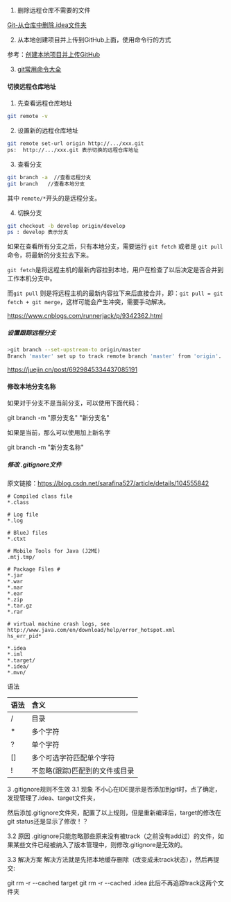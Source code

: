 1. 删除远程仓库不需要的文件

[Git-从仓库中删除.idea文件夹](https://blog.csdn.net/leorx01/article/details/66968707) 

2. 从本地创建项目并上传到GitHub上面，使用命令行的方式

参考：[创建本地项目并上传GitHub](https://juejin.im/post/6844903779314171918)

3. [git常用命令大全](https://blog.csdn.net/halaoda/article/details/78661334)







#### 切换远程仓库地址

1. 先查看远程仓库地址

```sh
git remote -v
```

2. 设置新的远程仓库地址

```sh
git remote set-url origin http://.../xxx.git
ps:  http://.../xxx.git 表示切换的远程仓库地址
```

3. 查看分支

```sh
git branch -a  //查看远程分支
git branch   //查看本地分支
```

其中 `remote/*`开头的是远程分支。

4. 切换分支

```sh
git checkout -b develop origin/develop
ps : develop 表示分支
```

如果在查看所有分支之后，只有本地分支，需要运行 `git fetch` 或者是 `git pull` 命令，将最新的分支拉去下来。

`git fetch`是将远程主机的最新内容拉到本地，用户在检查了以后决定是否合并到工作本机分支中。

而`git pull` 则是将远程主机的最新内容拉下来后直接合并，即：`git pull = git fetch + git merge`，这样可能会产生冲突，需要手动解决。

https://www.cnblogs.com/runnerjack/p/9342362.html

##### 设置跟踪远程分支

```sh
>git branch --set-upstream-to origin/master
Branch 'master' set up to track remote branch 'master' from 'origin'.
```

https://juejin.cn/post/6929845334437085191

#### 修改本地分支名称

如果对于分支不是当前分支，可以使用下面代码： 

git branch -m "原分支名" "新分支名" 

如果是当前，那么可以使用加上新名字

 git branch -m "新分支名称"



##### 修改 .gitignore文件

原文链接：https://blog.csdn.net/sarafina527/article/details/104555842

```properties
# Compiled class file
*.class

# Log file
*.log

# BlueJ files
*.ctxt

# Mobile Tools for Java (J2ME)
.mtj.tmp/

# Package Files #
*.jar
*.war
*.nar
*.ear
*.zip
*.tar.gz
*.rar

# virtual machine crash logs, see http://www.java.com/en/download/help/error_hotspot.xml
hs_err_pid*

*.idea
*.iml
*.target/
*.idea/
*.mvn/
```

语法

| 语法 | 含义                           |
| :--- | :----------------------------- |
| /    | 目录                           |
| *    | 多个字符                       |
| ?    | 单个字符                       |
| []   | 多个可选字符匹配单个字符       |
| !    | 不忽略(跟踪)匹配到的文件或目录 |

3 .gitignore规则不生效
3.1 现象
不小心在IDE提示是否添加到git时，点了确定，发现管理了.idea、target文件夹，

然后添加.gitignore文件夹，配置了以上规则，但是重新编译后，target的修改在git status还是显示了修改！？

3.2 原因
.gitignore只能忽略那些原来没有被track（之前没有add过）的文件，如果某些文件已经被纳入了版本管理中，则修改.gitignore是无效的。

3.3 解决方案
解决方法就是先把本地缓存删除（改变成未track状态），然后再提交:

git rm -r --cached target
git rm -r --cached .idea
此后不再追踪track这两个文件夹






